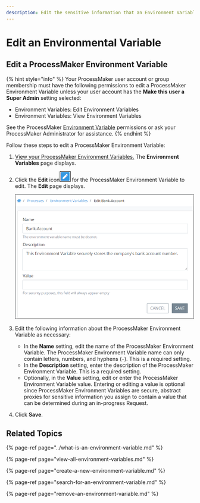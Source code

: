 ```yaml
---
description: Edit the sensitive information that an Environment Variable represents.
---
```


# Edit an Environmental Variable

## Edit a ProcessMaker Environment Variable

{% hint style="info" %}
Your ProcessMaker user account or group membership must have the following permissions to edit a ProcessMaker Environment Variable unless your user account has the **Make this user a Super Admin** setting selected:

* Environment Variables: Edit Environment Variables
* Environment Variables: View Environment Variables

See the ProcessMaker [Environment Variable](../../../processmaker-administration/permission-descriptions-for-users-and-groups.md#environment-variables) permissions or ask your ProcessMaker Administrator for assistance.
{% endhint %}

Follow these steps to edit a ProcessMaker Environment Variable:

1. [View your ProcessMaker Environment Variables.](view-all-environment-variables.md) The **Environment Variables** page displays.
2. Click the **Edit** icon![](../../../.gitbook/assets/open-modeler-edit-icon-processes-page-processes.png) for the ProcessMaker Environment Variable to edit. The **Edit** page displays.  

   ![](../../../.gitbook/assets/edit-environment-variable-page-processes.png)

3. Edit the following information about the ProcessMaker Environment Variable as necessary:
   * In the **Name** setting, edit the name of the ProcessMaker Environment Variable. The ProcessMaker Environment Variable name can only contain letters, numbers, and hyphens \(`-`\). This is a required setting.
   * In the **Description** setting, enter the description of the ProcessMaker Environment Variable. This is a required setting.
   * Optionally, in the **Value** setting, edit or enter the ProcessMaker Environment Variable value. Entering or editing a value is optional since ProcessMaker Environment Variables are secure, abstract proxies for sensitive information you assign to contain a value that can be determined during an in-progress Request.
4. Click **Save**.

## Related Topics

{% page-ref page="../what-is-an-environment-variable.md" %}

{% page-ref page="view-all-environment-variables.md" %}

{% page-ref page="create-a-new-environment-variable.md" %}

{% page-ref page="search-for-an-environment-variable.md" %}

{% page-ref page="remove-an-environment-variable.md" %}

